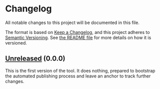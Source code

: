 <!--
SPDX-FileCopyrightText: 2024-2025 Friedrich von Never <friedrich@fornever.me>

SPDX-License-Identifier: MIT
-->

Changelog
=========
All notable changes to this project will be documented in this file.

The format is based on [Keep a Changelog][keep-a-changelog], and this project adheres to [Semantic Versioning][semver]. See [the README file][docs.readme] for more details on how it is versioned.

## [Unreleased] (0.0.0)
This is the first version of the tool. It does nothing, prepared to bootstrap the automated publishing process and leave an anchor to track further changes.

[docs.readme]: README.md
[keep-a-changelog]: https://keepachangelog.com/en/1.1.0/
[semver]: https://semver.org/spec/v2.0.0.html

[0.0.0]: https://github.com/ForNeVeR/dotnet-authors/releases/tag/v0.0.0
[Unreleased]: https://github.com/ForNeVeR/dotnet-authors/compare/v0.0.0...HEAD
